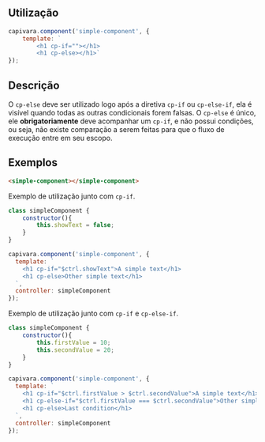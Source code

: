 ## Utilização
```js
capivara.component('simple-component', {
    template: `
        <h1 cp-if=""></h1>
        <h1 cp-else></h1>`
});
```
## Descrição

O `cp-else` deve ser utilizado logo após a diretiva `cp-if` ou `cp-else-if`, ela é visível quando todas as outras condicionais forem falsas. O `cp-else` é único, ele **obrigatoriamente** deve acompanhar um `cp-if`, e não possui condições, ou seja, não existe comparação a serem feitas para que o fluxo de execução entre em seu escopo.

## Exemplos

```HTML
<simple-component></simple-component>
```

Exemplo de utilização junto com `cp-if`.

```js
class simpleComponent {
    constructor(){
        this.showText = false;
    }
}

capivara.component('simple-component', {
  template: `
	<h1 cp-if="$ctrl.showText">A simple text</h1>
    <h1 cp-else>Other simple text</h1>
  `,
  controller: simpleComponent
});
```

Exemplo de utilização junto com `cp-if` e `cp-else-if`.

```js
class simpleComponent {
    constructor(){
        this.firstValue = 10;
        this.secondValue = 20;
    }
}

capivara.component('simple-component', {
  template: `
	<h1 cp-if="$ctrl.firstValue > $ctrl.secondValue">A simple text</h1>
    <h1 cp-else-if="$ctrl.firstValue === $ctrl.secondValue">Other simple text</h1>
    <h1 cp-else>Last condition</h1>
  `,
  controller: simpleComponent
});
```